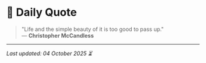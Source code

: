 # 📜 Daily Quote

> "Life and the simple beauty of it is too good to pass up."  
> — **Christopher McCandless**

---

_Last updated: 04 October 2025 ⏳_
